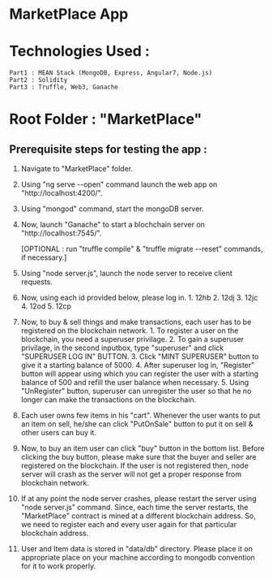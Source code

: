
# MarketPlace App
# Technologies Used :
	Part1 : MEAN Stack (MongoDB, Express, Angular7, Node.js)
	Part2 : Solidity
	Part3 : Truffle, Web3, Ganache 

# Root Folder : "MarketPlace"
## Prerequisite steps for testing the app :

1. Navigate to "MarketPlace" folder. 
2. Using "ng serve --open" command launch the web app on "http://localhost:4200/".
3. Using "mongod" command, start the mongoDB server.
4. Now, launch "Ganache" to start a blochchain server on "http://localhost:7545/".

   [OPTIONAL : run "truffle compile" & "truffle migrate --reset" commands, if necessary.]

5. Using "node server.js",  launch the node server to receive client requests.
 
6. Now, using each id provided below, please log in.
		1. 12hb
		2. 12dj
		3. 12jc
		4. 12od
		5. 12cp

7. Now, to buy & sell things and make transactions, each user has to be registered on the blockchain network.
		1. To register a user on the blockchain, you need a superuser privilage.
		2. To gain a superuser privilage, in the second inputbox, type "superuser" and click "SUPERUSER LOG IN" BUTTON.
		3. Click "MINT SUPERUSER" button to give it a starting balance of 5000.
		4. After superuser log in, "Register" button will appear using which you can register the user with a starting balance of 500 and refill the user balance when necessary.
		5. Using "UnRegister" button, superuser can unregister the user so that he no longer can make the transactions on the blockchain.

8. Each user owns few items in his "cart". Whenever the user wants to put an item on sell, he/she can click "PutOnSale" button to put it on sell & other users can buy it.

9. Now, to buy an item user can click "buy" button in the bottom list. Before clicking the buy button, please make sure that the buyer and seller are registered on the blockchain. If the user is not registered then, node server will crash as the server will not get a proper response from blockchain network. 

10. If at any point the node server crashes, please restart the server using "node server.js" command. Since, each time the server restarts, the "MarketPlace" contract is mined at a different blockchain address. So, we need to register each and every user again for that particular blockchain address.

11. User and Item data is stored in "data/db" directory. Please place it on appropriate place on your machine according to mongodb convention for it to work properly.
 

